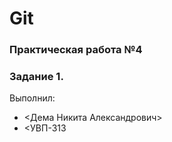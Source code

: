 # Git
### Практическая работа №4
### Задание 1.
Выполнил:
* <Дема Никита Александрович>
* <УВП-313
>
